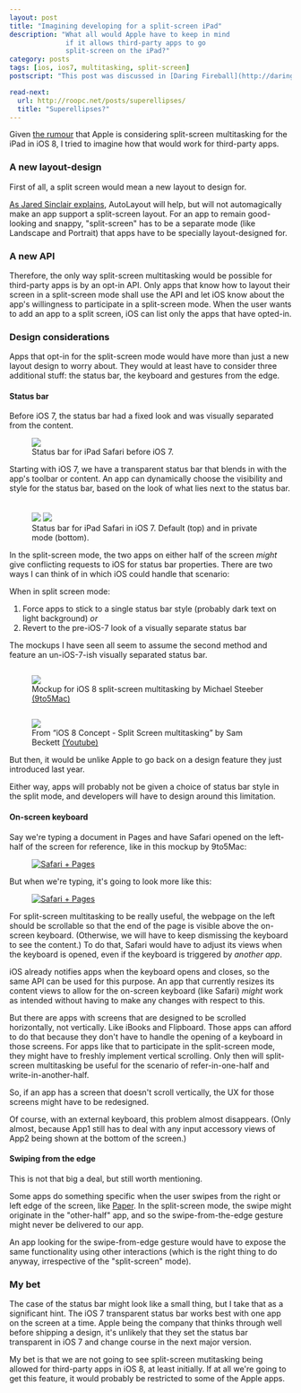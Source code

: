 ```yaml
---
layout: post
title: "Imagining developing for a split-screen iPad"
description: "What all would Apple have to keep in mind
              if it allows third-party apps to go
              split-screen on the iPad?"
category: posts
tags: [ios, ios7, multitasking, split-screen]
postscript: "This post was discussed in [Daring Fireball](http://daringfireball.net/linked/2014/05/28/split-screen-ipad),&nbsp; [iOS Dev Weekly](http://iosdevweekly.com/issues/148#code)&nbsp; and [Reddit](http://www.reddit.com/r/iOSProgramming/comments/26rv5b/imagining_developing_for_a_splitscreen_ipad/)."

read-next:
  url: http://roopc.net/posts/superellipses/
  title: "Superellipses?"
---
```


Given [the rumour] that Apple is considering split-screen multitasking
for the iPad in iOS 8, I tried to imagine how that would work for
third-party apps.

[the rumour]: http://9to5mac.com/2014/05/13/apple-plans-to-match-microsoft-surface-with-split-screen-ipad-multitasking-in-ios-8/

### A new layout-design

First of all, a split screen would mean a new layout to design for.

[As Jared Sinclair explains], AutoLayout will help, but will not
automagically make an app support a split-screen layout. For an app to
remain good-looking and snappy, "split-screen" has to be a separate mode
(like Landscape and Portrait) that apps have to be specially
layout-designed for.

[As Jared Sinclair explains]: http://blog.jaredsinclair.com/post/85635304505/

### A new API

Therefore, the only way split-screen multitasking would be possible for
third-party apps is by an opt-in API. Only apps that know how to layout
their screen in a split-screen mode shall use the API and let iOS know
about the app's willingness to participate in a split-screen mode. When
the user wants to add an app to a split screen, iOS can list only the
apps that have opted-in.

### Design considerations

Apps that opt-in for the split-screen mode would have more than just a
new layout design to worry about. They would at least have to consider
three additional stuff: the status bar, the keyboard and gestures from the
edge.

#### Status bar

Before iOS 7, the status bar had a fixed look and was visually separated
from the content.

<figure>
<a href="{{ site.url }}/images/imagining-split-screen-ipad/ios5statusbar.png"
     title="Status bar before iOS 7"><img
     src="{{ site.url }}/images/imagining-split-screen-ipad/ios5statusbar.png" /></a>
<figcaption>
Status bar for iPad Safari before iOS 7.
</figcaption>
</figure>

Starting with iOS 7, we have a transparent status bar that blends in
with the app's toolbar or content. An app can dynamically choose the
visibility and style for the status bar, based on the look of what lies
next to the status bar.

<figure>
<a href="{{ site.url }}/images/imagining-split-screen-ipad/ios7statusbar.png"
     title="Light status bar in iOS 7"><img
     src="{{ site.url }}/images/imagining-split-screen-ipad/ios7statusbar.png"
     style="margin-top: 1.5em" /></a>
<a href="{{ site.url }}/images/imagining-split-screen-ipad/ios7statusbar_dark.png"
     title="Dark status bar in iOS 7"><img
     src="{{ site.url }}/images/imagining-split-screen-ipad/ios7statusbar_dark.png"
     style="margin-top: 1.5em" /></a>
<figcaption>
Status bar for iPad Safari in iOS 7. Default (top) and in private mode
(bottom).
</figcaption>
</figure>

In the split-screen mode, the two apps on either half of the screen
_might_ give conflicting requests to iOS for status bar properties. There
are two ways I can think of in which iOS could handle that scenario:

When in split screen mode:

  1. Force apps to stick to a single status bar style (probably dark
     text on light background) _or_
  2. Revert to the pre-iOS-7 look of a visually separate status bar

The mockups I have seen all seem to assume the second method and feature an
un-iOS-7-ish visually separated status bar.

<figure>
<a href="{{ site.url }}/images/imagining-split-screen-ipad/ios8_mockup_9to5mac.png"
     title="iOS 8 mockup by Michael Steeber (9to5Mac)"><img
     src="{{ site.url }}/images/imagining-split-screen-ipad/ios8_mockup_9to5mac.png"
     style="margin-top: 1em" /></a>
<figcaption>
Mockup for iOS 8 split-screen multitasking by Michael Steeber
<a href="http://9to5mac.com/2014/05/13/apple-plans-to-match-microsoft-surface-with-split-screen-ipad-multitasking-in-ios-8/">(9to5Mac)</a>
</figcaption>
</figure>

<figure>
<a href="{{ site.url }}/images/imagining-split-screen-ipad/ios8_mockup_sambeckett.png"
     title="iOS 8 mockup by Sam Beckett"><img
     src="{{ site.url }}/images/imagining-split-screen-ipad/ios8_mockup_sambeckett.png"
     style="margin-top: 1em" /></a>
<figcaption>
From “iOS 8 Concept - Split Screen multitasking” by Sam Beckett
<a href="https://www.youtube.com/watch?v=_H6g-UpsSi8">(Youtube)</a>
</figcaption>
</figure>

But then, it would be unlike Apple to go back on a design feature they just
introduced last year.

Either way, apps will probably not be given a choice of status bar style
in the split mode, and developers will have to design around this
limitation.

#### On-screen keyboard

Say we're typing a document in Pages and have Safari opened on the
left-half of the screen for reference, like in this mockup by
9to5Mac:

<figure>
<a href="{{ site.url }}/images/imagining-split-screen-ipad/safari_pages_9to5mac_1.png">
<img src="{{ site.url }}/images/imagining-split-screen-ipad/safari_pages_9to5mac_1.png"
     title="Safari + Pages"
     />
</a>
</figure>

But when we're typing, it's going to look more like this:

<figure>
<a href="{{ site.url }}/images/imagining-split-screen-ipad/safari_pages_9to5mac_2.png">
<img src="{{ site.url }}/images/imagining-split-screen-ipad/safari_pages_9to5mac_2.png"
     title="Safari + Pages"
     />
</a>
</figure>

For split-screen multitasking to be really useful, the webpage on
the left should be scrollable so that the end of the page is visible
above the on-screen keyboard. (Otherwise, we will have to keep
dismissing the keyboard to see the content.) To do that, Safari
would have to adjust its views when the keyboard is opened, even if the
keyboard is triggered by _another app_.

iOS already notifies apps when the keyboard opens and closes, so the
same API can be used for this purpose. An app that currently resizes
its content views to allow for the on-screen keyboard (like Safari)
_might_ work as intended without having to make any changes with respect
to this.

But there are apps with screens that are designed to be scrolled
horizontally, not vertically. Like iBooks and Flipboard. Those apps can
afford to do that because they don't have to handle the opening of a
keyboard in those screens. For apps like that to participate in the
split-screen mode, they might have to freshly implement vertical
scrolling. Only then will split-screen multitasking be useful for the
scenario of refer-in-one-half and write-in-another-half.

So, if an app has a screen that doesn't scroll vertically, the UX for
those screens might have to be redesigned.

Of course, with an external keyboard, this problem almost disappears.
(Only almost, because App1 still has to deal with any input accessory
views of App2 being shown at the bottom of the screen.)

#### Swiping from the edge

This is not that big a deal, but still worth mentioning.

Some apps do something specific when the user swipes from the right
or left edge of the screen, like [Paper]. In the split-screen mode,
the swipe might originate in the "other-half" app, and so the
swipe-from-the-edge gesture might never be delivered to our app.

An app looking for the swipe-from-edge gesture would have to expose
the same functionality using other interactions (which is the right
thing to do anyway, irrespective of the "split-screen" mode).

[Paper]: https://www.fiftythree.com/paper "Paper by FiftyThree"

### My bet

The case of the status bar might look like a small thing, but I take
that as a significant hint. The iOS 7 transparent status bar works best
with one app on the screen at a time. Apple being the company that
thinks through well before shipping a design, it's unlikely that they
set the status bar transparent in iOS 7 and change course in the next
major version.

My bet is that we are not going to see split-screen mutitasking being
allowed for third-party apps in iOS 8, at least initially. If at all
we're going to get this feature, it would probably be restricted to some
of the Apple apps.

